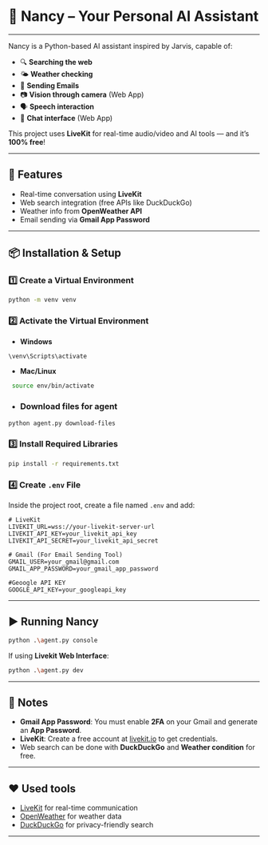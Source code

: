 

# 🧠 Nancy – Your Personal AI Assistant

---
Nancy is a Python-based AI assistant inspired by Jarvis, capable of:

* 🔍 **Searching the web**
* 🌤️ **Weather checking**
* 📨 **Sending Emails**
* 📷 **Vision through camera** (Web App)
* 🗣️ **Speech interaction**
* 📝 **Chat interface** (Web App)

This project uses **LiveKit** for real-time audio/video and AI tools — and it’s **100% free**!

---

## 🚀 Features

* Real-time conversation using **LiveKit**
* Web search integration (free APIs like DuckDuckGo)
* Weather info from **OpenWeather API**
* Email sending via **Gmail App Password**

---

## 📦 Installation & Setup

### 1️⃣ Create a Virtual Environment

```bash
python -m venv venv
```

### 2️⃣ Activate the Virtual Environment

* **Windows**

```bash
\venv\Scripts\activate
```

* **Mac/Linux**

```bash
 source env/bin/activate
```

* ### Download files for agent
```bash
python agent.py download-files
```
### 3️⃣ Install Required Libraries

```bash
pip install -r requirements.txt
```

### 4️⃣ Create `.env` File

Inside the project root, create a file named `.env` and add:

```env
# LiveKit
LIVEKIT_URL=wss://your-livekit-server-url
LIVEKIT_API_KEY=your_livekit_api_key
LIVEKIT_API_SECRET=your_livekit_api_secret

# Gmail (For Email Sending Tool)
GMAIL_USER=your_gmail@gmail.com
GMAIL_APP_PASSWORD=your_gmail_app_password

#Geoogle API KEY
GOOGLE_API_KEY=your_googleapi_key
```

---

## ▶️ Running Nancy

```bash
python .\agent.py console 
```

If using **Livekit Web Interface**:

```bash
python .\agent.py dev
```
---

## 📜 Notes

* **Gmail App Password**: You must enable **2FA** on your Gmail and generate an **App Password**.
* **LiveKit**: Create a free account at [livekit.io](https://livekit.io/) to get credentials.
* Web search can be done with **DuckDuckGo** and **Weather condition** for free.

---

## ❤️ Used tools

* [LiveKit](https://livekit.io/) for real-time communication
* [OpenWeather](https://openweathermap.org/) for weather data
* [DuckDuckGo](https://duckduckgo.com/) for privacy-friendly search

---

